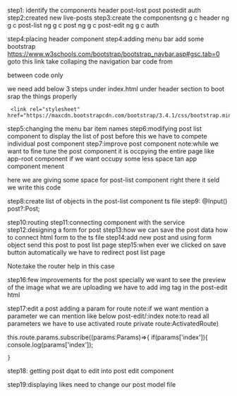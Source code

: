 step1: identify the components
       header
       post-lost
       post
       postedit
       auth
step2:created new live-posts
step3:create the componentsng g c header
      ng g c post-list
      ng g c post
      ng g c post-edit
      ng g c auth

step4:placing header component
step4:adding menu bar 
   add some bootstrap
   https://www.w3schools.com/bootstrap/bootstrap_navbar.asp#gsc.tab=0
   goto this link take collaping the navigation bar code 
   from  <nav>between code only</nav>

   we need add below 3 steps under index.html under header section to boot srap the things properly

     <link rel="stylesheet" href="https://maxcdn.bootstrapcdn.com/bootstrap/3.4.1/css/bootstrap.min.css">
  <script src="https://ajax.googleapis.com/ajax/libs/jquery/3.6.3/jquery.min.js"></script>
  <script src="https://maxcdn.bootstrapcdn.com/bootstrap/3.4.1/js/bootstrap.min.js"></script>

step5:changing the menu bar item names
step6:modifying post list component to display the list of post
before this we have to compete individual post component
step7:improve post component
note:while we want to fine tune the post component it is occpying the entire page like app-root component if we want occupy some less space tan app component menent 

here we are giving some space for post-list component right there it seld we write this code

<div class="container">
  <div class="row">
    <div class="col-sm-6">
      <app-post-list></app-post-list>
    </div>
  </div>
</div>

step8:create list of objects in the post-list component ts file 
step9:
 @Input() post?:Post;

step10:routing
step11:connecting component with the service
step12:designing a form for post
step13:how we can save the post data 
how to connect html form to the ts file
step14:add new post and using form object send this post to post list page
step15:when ever we clicked on save button automatically we have to redirect post list page

Note:take the router help in this case

step16:few improvements for the post 
specially we want to see the preview of the image what we are uploading
we have to add img tag in the post-edit html

step17:edit a post
adding a param for route
note:if we want mention a parameter we can mention like below
post-edit/:index
note:to read all parameters we have to use activated route
private route:ActivatedRoute)

this.route.params.subscribe((params:Params)=>{
      if(params['index']){
        console.log(params['index']);

    }

step18:
getting post dqat to edit into post edit component 

step19:displaying likes
need to change our post model file


      